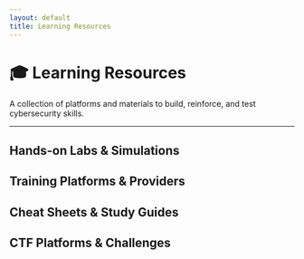 ```yaml
---
layout: default
title: Learning Resources
---
```


# 🎓 Learning Resources

A collection of platforms and materials to build, reinforce, and test cybersecurity skills.

---

## Hands-on Labs & Simulations

## Training Platforms & Providers

## Cheat Sheets & Study Guides

## CTF Platforms & Challenges
